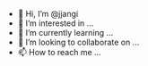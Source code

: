 - 👋 Hi, I’m @jjangi
- 👀 I’m interested in ...
- 🌱 I’m currently learning ...
- 💞️ I’m looking to collaborate on ...
- 📫 How to reach me ...

<!---
jjangi/jjangi is a ✨ special ✨ repository because its `README.md` (this file) appears on your GitHub profile.
You can click the Preview link to take a look at your changes.
--->
